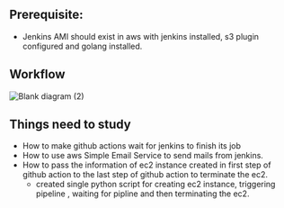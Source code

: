 ## Prerequisite:
- Jenkins AMI should exist in aws with jenkins installed, s3 plugin configured and golang installed.



## Workflow
![Blank diagram (2)](https://user-images.githubusercontent.com/26185774/218420134-4b7811c4-25d7-44e1-b49f-39a27d408be9.png)


## Things need to study 
- How to make github actions wait for jenkins to finish its job
- How to use aws Simple Email Service to send mails from jenkins.
- How to pass the information of ec2 instance created in first step of github action to the last step of github action to terminate the ec2.
    - created single python script for creating ec2 instance, triggering pipeline , waiting for pipline and then terminating the ec2.
